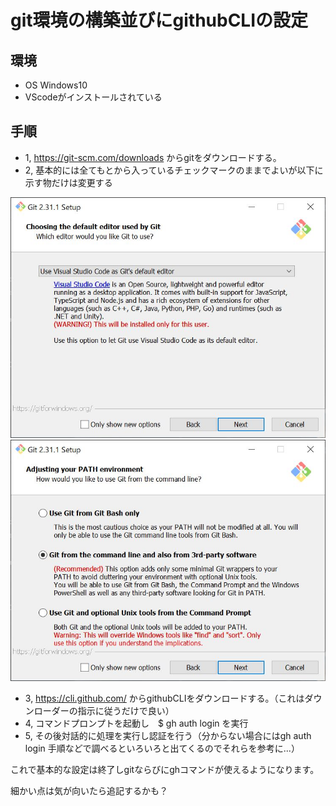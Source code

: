 # git環境の構築並びにgithubCLIの設定

## 環境
- OS Windows10
- VScodeがインストールされている

## 手順
- 1, https://git-scm.com/downloads からgitをダウンロードする。
- 2, 基本的には全てもとから入っているチェックマークのままでよいが以下に示す物だけは変更する

![Image 1](images/3.JPG)
![Image 2](images/5.JPG)

- 3, https://cli.github.com/ からgithubCLIをダウンロードする。（これはダウンローダーの指示に従うだけで良い）
- 4, コマンドプロンプトを起動し　$ gh auth login を実行
- 5, その後対話的に処理を実行し認証を行う（分からない場合にはgh auth login 手順などで調べるといろいろと出てくるのでそれらを参考に...）


これで基本的な設定は終了しgitならびにghコマンドが使えるようになります。

細かい点は気が向いたら追記するかも？

